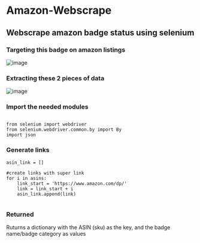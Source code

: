 # Amazon-Webscrape

## Webscrape amazon badge status using selenium


### Targeting this badge on amazon listings
![image](https://user-images.githubusercontent.com/89386946/148476118-cd0c93d2-0fb0-46e5-bbf3-5403bf03db14.png)


### Extracting these 2 pieces of data
![image](https://user-images.githubusercontent.com/89386946/148476061-aae6c534-5a3c-4947-b892-2fe59d5cf4da.png)

### Import the needed modules
  ```
  
  from selenium import webdriver
  from selenium.webdriver.common.by import By
  import json
  
  ```

### Generate links
```
asin_link = []

#create links with super link
for i in asins:
    link_start = 'https://www.amazon.com/dp/'
    link = link_start + i
    asin_link.append(link)
    
```






### Returned
Ruturns a dictionary with the ASIN (sku) as the key, and the badge name/badge category as values
